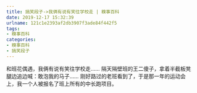 ```yaml
---
title: 搞笑段子->我俩有说有笑往学校走 | 糗事百科
date: 2019-12-17 15:32:39
urlname: 121c1e2393af2db3907f3ade84f442f5
tags: 
- 糗事百科
categories:
- 糗事百科
- 搞笑段子
---
```

和班花偶遇，我俩有说有笑往学校走……  隔天隔壁班的王二傻子，拿着半截板凳腿边追边喊：敢泡我的马子……  刚好路过的老班看到了，于是那一年的运动会上，我一个人被报名了班上所有的中长跑项目。


